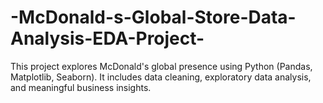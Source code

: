 # -McDonald-s-Global-Store-Data-Analysis-EDA-Project-
This project explores McDonald's global presence using Python (Pandas, Matplotlib, Seaborn). It includes data cleaning, exploratory data analysis, and meaningful business insights.

